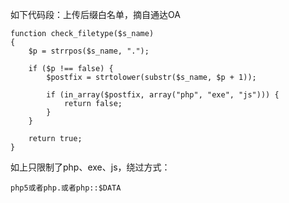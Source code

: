 如下代码段：上传后缀白名单，摘自通达OA
```
function check_filetype($s_name)
{
	$p = strrpos($s_name, ".");

	if ($p !== false) {
		$postfix = strtolower(substr($s_name, $p + 1));

		if (in_array($postfix, array("php", "exe", "js"))) {
			return false;
		}
	}

	return true;
}
```
如上只限制了php、exe、js，绕过方式：
```
php5或者php.或者php::$DATA
```
